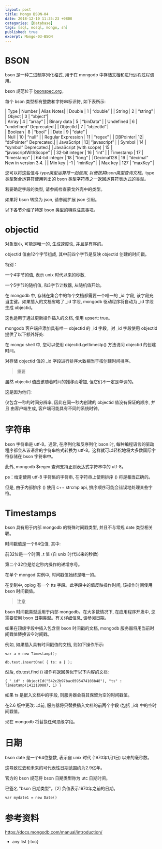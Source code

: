 ```yaml
---
layout: post
title: Mongo BSON-04
date: 2018-12-10 11:35:23 +0800
categories: [Database]
tags: [sql, nosql, mongo, sh]
published: true
excerpt: Mongo-03-BSON
---
```


# BSON

bson 是一种二进制序列化格式, 用于在 mongodb 中存储文档和进行远程过程调用。

bson 规范位于 [bsonspec.org](http://bsonspec.org/)。

每个 bson 类型都有整数和字符串标识符, 如下表所示:

| Type	      | Number	| Alias	Notes| 
| Double	    | 1	| “double”	 | 
| String	    | 2	| “string”	 | 
| Object	    | 3	| “object”| 	 
| Array	      | 4	| “array”	 | 
| Binary data	| 5	| “binData”	 | 
| Undefined	| 6	| “undefined”	Deprecated.| 
| ObjectId	| 7	| “objectId”| 	 
| Boolean	| 8	| “bool”	 | 
| Date	| 9	| “date”	|  
| Null	| 10	| “null”	 | 
| Regular Expression	| 11	| “regex”	 | 
| DBPointer| 	12| 	“dbPointer”	Deprecated.| 
| JavaScript	| 13| 	“javascript”	 | 
| Symbol	| 14	| “symbol”	Deprecated.| 
| JavaScript (with scope)	| 15	| “javascriptWithScope”	 | 
| 32-bit integer	| 16	| “int”	 | 
| Timestamp	| 17	| “timestamp”	 | 
| 64-bit integer | 	18 | 	“long”	 | 
| Decimal128	| 19 | 	“decimal”	New in version 3.4. | 
| Min key	| -1	| “minKey”	 | 
| Max key	| 127	| “maxKey”	 | 

您可以将这些值与 $type 类型运算符一起使用, 以便按其 bson 类型查询文档。$type 类型聚合运算符使用列出的 bson 类型字符串之一返回运算符表达式的类型。

若要确定字段的类型, 请参阅检查蒙戈外壳中的类型。

如果将 bson 转换为 json, 请参阅扩展 json 引用。

以下各节介绍了特定 bson 类型的特殊注意事项。

# objectid

对象很小, 可能是唯一的, 生成速度快, 并且是有序的。

objectid 值由12个字节组成, 其中前四个字节是反映 objectid 创建的时间戳。

特别：

一个4字节的值, 表示 unix 时代以来的秒数,

一个5字节的随机值, 和3字节计数器, 从随机值开始。

在 mongodb 中, 存储在集合中的每个文档都需要一个唯一的 _id 字段, 该字段充当主键。如果插入的文档省略了 _id 字段, mongodb 驱动程序将自动为 _id 字段生成 objectid。

这也适用于通过更新操作插入的文档, 使用 upsert: true。

mongodb 客户端应添加具有唯一 objectid 的 _id 字段。对 _id 字段使用 objectid 提供了以下额外好处:

在 mongo shell 中, 您可以使用 objectid.gettimestp() 方法访问 objectid 的创建时间。

对存储 objectid 值的 _id 字段进行排序大致相当于按创建时间排序。

> 重要

虽然 objectid 值应该随着时间的推移而增加, 但它们不一定是单调的。

这是因为他们:

仅包含一秒的时间分辨率, 因此在同一秒内创建的 objectid 值没有保证的顺序, 并且
由客户端生成, 客户端可能具有不同的系统时钟。

# 字符串

bson 字符串是 utf-8。通常, 在序列化和反序列化 bson 时, 每种编程语言的驱动程序都会从该语言的字符串格式转换为 utf-8。这样就可以轻松地将大多数国际字符存储在 bson 字符串中。

此外, mongodb $regex 查询支持正则表达式字符串中的 utf-8。

ps：给定使用 utf-8 字符集的字符串, 在字符串上使用排序 () 将是相当正确的。

但是, 由于内部排序 () 使用 c++ strcmp api, 排序顺序可能会错误地处理某些字符。


# Timestamps

bson 具有用于内部 mongodb 的特殊时间戳类型, 并且不与常规 date 类型相关联。

时间戳值是一个64位值, 其中:

前32位是一个时间 _t 值 (自 unix 时代以来的秒数)

第二个32位是给定秒内操作的递增序号。

在单个 mongod 实例中, 时间戳值始终是唯一的。

在复制中, oplog 有一个 tts 字段。此字段中的值反映操作时间, 该操作时间使用 bson 时间戳值。

> 注意 

bson 时间戳类型适用于内部 mongodb。在大多数情况下, 在应用程序开发中, 您需要使用 bson 日期类型。有关详细信息, 请参阅日期。

如果在顶级字段中插入包含空 bson 时间戳的文档, mongodb 服务器将用当前时间戳值替换该空时间戳。

例如, 如果插入具有时间戳值的文档, 则如下操作所示:

```
var a = new Timestamp();

db.test.insertOne( { ts: a } );
```

然后, db.test.find () 操作将返回类似于以下内容的文档:

```
{ "_id" : ObjectId("542c2b97bac0595474108b48"), "ts" : Timestamp(1412180887, 1) }
```

如果 ts 是嵌入文档中的字段, 则服务器会将其保留为空的时间戳值。

在2.6 版中更改: 以前, 服务器将只替换插入文档的前两个字段 (包括 _id) 中的空时间戳值。

现在 mongodb 将替换任何顶级字段。

# 日期

bson date 是一个64位整数, 表示自 unix 时代 (1970年1月1日) 以来的毫秒数。

这导致过去和未来的可代表性日期范围约为2.9亿年。

官方的 bson 规范将 bson 日期类型称为 utc 日期时间。

已签名 "bson 日期类型"。[2] 负值表示1970年之前的日期。

```
var mydate1 = new Date()
```

# 参考资料

https://docs.mongodb.com/manual/introduction/

* any list
{:toc}